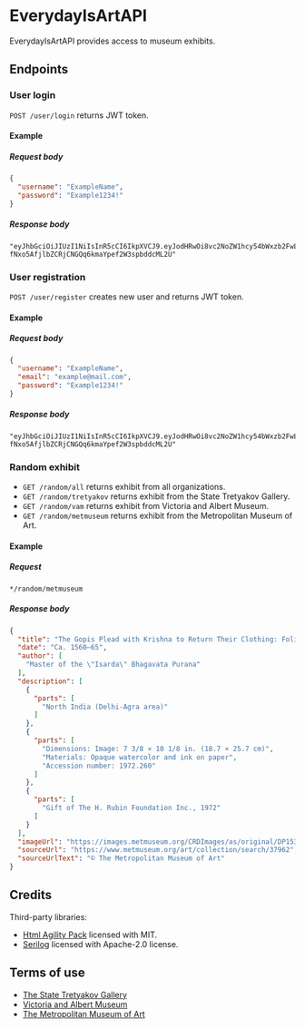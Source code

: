﻿# EverydayIsArtAPI

EverydayIsArtAPI provides access to museum exhibits.

## Endpoints

### User login

`POST /user/login` returns JWT token.

#### Example

##### Request body

```json
{
  "username": "ExampleName",
  "password": "Example1234!"
}
```

##### Response body

```
"eyJhbGciOiJIUzI1NiIsInR5cCI6IkpXVCJ9.eyJodHRwOi8vc2NoZW1hcy54bWxzb2FwLm9yZy93cy8yMDA1LzA1L2lkZW50aXR5L2NsYWltcy9uYW1lIjoidGVzdCIsImh0dHA6Ly9zY2hlbWFzLnhtbHNvYXAub3JnL3dzLzIwMDUvMDUvaWRlbnRpdHkvY2xhaW1zL2VtYWlsYWRkcmVzcyI6InRlc3RAbWFpbC5jb20iLCJqdGkiOiJlOWRjMjQyNy1hM2Y2LTQyM2EtYjQ5MS0wMGJmNWE4ZTM2ODkiLCJleHAiOjE3MDQ3MjM2MzQsImlzcyI6Imh0dHBzOi8vbG9jYWxob3N0OjcwMTUiLCJhdWQiOiJodHRwOi8vbG9jYWxob3N0OjUxNzMifQ.ix-fNxo5AfjlbZCRjCNGQq6kmaYpef2W3spbddcML2U"
```

### User registration

`POST /user/register` creates new user and returns JWT token.

#### Example

##### Request body

```json
{
  "username": "ExampleName",
  "email": "example@mail.com",
  "password": "Example1234!"
}
```

##### Response body

```
"eyJhbGciOiJIUzI1NiIsInR5cCI6IkpXVCJ9.eyJodHRwOi8vc2NoZW1hcy54bWxzb2FwLm9yZy93cy8yMDA1LzA1L2lkZW50aXR5L2NsYWltcy9uYW1lIjoidGVzdCIsImh0dHA6Ly9zY2hlbWFzLnhtbHNvYXAub3JnL3dzLzIwMDUvMDUvaWRlbnRpdHkvY2xhaW1zL2VtYWlsYWRkcmVzcyI6InRlc3RAbWFpbC5jb20iLCJqdGkiOiJlOWRjMjQyNy1hM2Y2LTQyM2EtYjQ5MS0wMGJmNWE4ZTM2ODkiLCJleHAiOjE3MDQ3MjM2MzQsImlzcyI6Imh0dHBzOi8vbG9jYWxob3N0OjcwMTUiLCJhdWQiOiJodHRwOi8vbG9jYWxob3N0OjUxNzMifQ.ix-fNxo5AfjlbZCRjCNGQq6kmaYpef2W3spbddcML2U"
```

### Random exhibit

- `GET /random/all` returns exhibit from all organizations.
- `GET /random/tretyakov` returns exhibit from the State Tretyakov Gallery.
- `GET /random/vam` returns exhibit from Victoria and Albert Museum.
- `GET /random/metmuseum` returns exhibit from the Metropolitan Museum of Art.

#### Example

##### Request

`*/random/metmuseum`

##### Response body

```json
{
  "title": "The Gopis Plead with Krishna to Return Their Clothing: Folio from \"Isarda\" Bhagavata Purana",
  "date": "Ca. 1560–65",
  "author": [
    "Master of the \"Isarda\" Bhagavata Purana"
  ],
  "description": [
    {
      "parts": [
        "North India (Delhi-Agra area)"
      ]
    },
    {
      "parts": [
        "Dimensions: Image: 7 3/8 × 10 1/8 in. (18.7 × 25.7 cm)",
        "Materials: Opaque watercolor and ink on paper",
        "Accession number: 1972.260"
      ]
    },
    {
      "parts": [
        "Gift of The H. Rubin Foundation Inc., 1972"
      ]
    }
  ],
  "imageUrl": "https://images.metmuseum.org/CRDImages/as/original/DP153157.jpg",
  "sourceUrl": "https://www.metmuseum.org/art/collection/search/37962",
  "sourceUrlText": "© The Metropolitan Museum of Art"
}
```

## Credits

Third-party libraries:

- [Html Agility Pack](https://github.com/desandro/masonry](https://github.com/zzzprojects/html-agility-pack)https://github.com/zzzprojects/html-agility-pack) licensed with MIT.
- [Serilog](https://github.com/serilog/serilog-sinks-file) licensed with Apache-2.0 license.

## Terms of use

- [The State Tretyakov Gallery](https://www.tretyakovgallery.ru/about/copirith/)
- [Victoria and Albert Museum](https://www.vam.ac.uk/info/va-websites-terms-conditions)
- [The Metropolitan Museum of Art](https://www.metmuseum.org/policies/terms-and-conditions)
